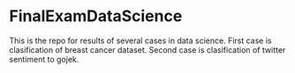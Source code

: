 # FinalExamDataScience
This is the repo for results of several cases in data science. First case is clasification of breast cancer dataset. Second case is clasification of twitter sentiment to gojek.
